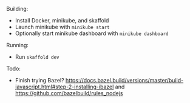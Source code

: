 Building:
* Install Docker, minikube, and skaffold
* Launch minikube with `minikube start`
* Optionally start minikube dashboard with `minikube dashboard`

Running:
* Run `skaffold dev`

Todo:
* Finish trying Bazel? https://docs.bazel.build/versions/master/build-javascript.html#step-2-installing-ibazel and https://github.com/bazelbuild/rules_nodejs